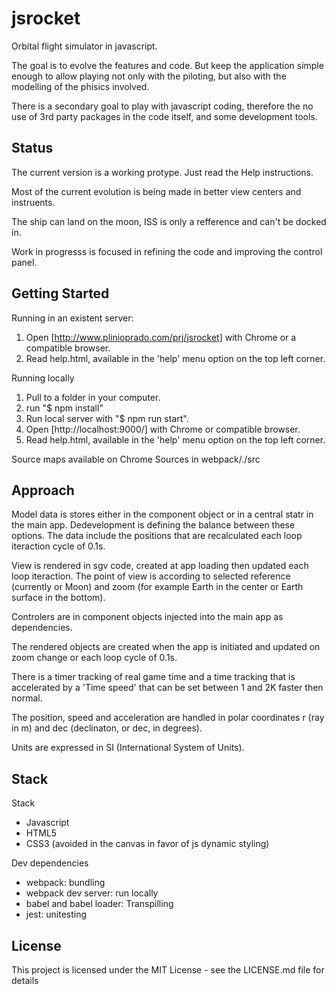 # jsrocket

Orbital flight simulator in javascript.

The goal is to evolve the features and code. But keep the application simple enough to allow playing not only with the piloting, but also with the modelling of the phisics involved.

There is a secondary goal to play with javascript coding, therefore the no use of 3rd party packages in the code itself, and some development tools.

## Status

The current version is a working protype. Just read the Help instructions.

Most of the current evolution is being made in better view centers and instruents.

The ship can land on the moon, ISS is only a refference and can't be docked in.

Work in progresss is focused in refining the code and improving the control panel.

## Getting Started

Running in an existent server:

1. Open [http://www.plinioprado.com/prj/jsrocket] with Chrome or a compatible browser.
2. Read help.html, available in the 'help' menu option on the top left corner.

Running locally

1. Pull to a folder in your computer.
2. run "$ npm install"
3. Run local server with "$ npm run start".
4. Open [http://localhost:9000/] with Chrome or compatible browser.
5. Read help.html, available in the 'help' menu option on the top left corner.

Source maps available on Chrome Sources in webpack/./src

## Approach

Model data is stores either in the component object or in a central statr in the main app. Dedevelopment is defining the balance between these options. The data include the positions that are recalculated each loop iteraction cycle of 0.1s.

View is rendered in sgv code, created at app loading then updated each loop iteraction. The point of view is according to selected reference  (currently or Moon) and zoom (for example Earth in the center or Earth surface in the bottom).

Controlers are in component objects injected into the main app as dependencies.

The rendered objects are created when the app is initiated and updated on zoom change or each loop cycle of 0.1s.

There is a timer tracking of real game time and a time tracking that is accelerated by a 'Time speed' that can be set between 1 and 2K faster then normal.

The position, speed and acceleration are handled in polar coordinates r (ray in m) and dec (declinaton, or dec, in degrees).

Units are expressed in SI (International System of Units).

## Stack

Stack

* Javascript
* HTML5
* CSS3 (avoided in the canvas in favor of js dynamic styling)

Dev dependencies

* webpack: bundling
* webpack dev server: run locally
* babel and babel loader: Transpilling
* jest: unitesting

## License

This project is licensed under the MIT License - see the LICENSE.md file for details
